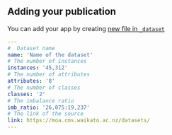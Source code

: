 ## Adding your publication

You can add your app by creating [new file in `_dataset`](https://github.com/TRebirthC/verification-latency/new/main?filename=docs/_dataset/dataset-name.md)

```yaml
---
#  Dataset name
name: 'Name of the dataset'
# The number of instances
instances: '45,312'
# The number of attributes
attributes: '8'
# The number of classes
classes: '2'
# The imbalance ratio
imb_ratio: '26,075:19,237'
# The link of the source
link: https://moa.cms.waikato.ac.nz/datasets/
---

